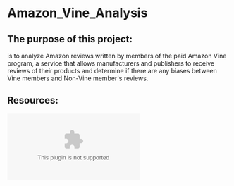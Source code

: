 # Amazon_Vine_Analysis

## The purpose of this project:

is to analyze Amazon reviews written by members of the paid Amazon Vine program, a service that allows manufacturers and publishers to receive reviews of their products and determine if there are any biases between Vine members and Non-Vine member's reviews.

## Resources:
![Data-set](https://s3.amazonaws.com/amazon-reviews-pds/tsv/amazon_reviews_us_Video_DVD_v1_00.tsv.gz)

